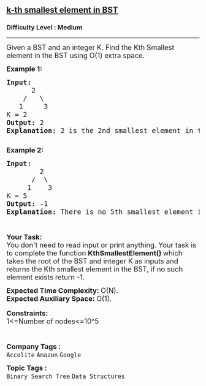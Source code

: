 <h2><a href="https://practice.geeksforgeeks.org/problems/find-k-th-smallest-element-in-bst/1">k-th smallest element in BST</a></h2><h3>Difficulty Level : Medium</h3><hr><div class="problems_problem_content__Xm_eO"><p><span style="font-size:18px">Given a BST and an integer K. Find the Kth Smallest element in the BST using O(1) extra space.&nbsp;</span></p>

<p><span style="font-size:18px"><strong>Example 1:</strong></span></p>

<pre><span style="font-size:18px"><strong>Input:
&nbsp;     </strong>2
&nbsp;   /   \
&nbsp;  1     3<strong>
</strong>K = 2
<strong>Output: </strong>2
<strong>Explanation:</strong> 2 is the 2nd smallest element in the BST</span>

</pre>

<p><span style="font-size:18px"><strong>Example 2:</strong></span></p>

<pre><span style="font-size:18px"><strong>Input:
</strong>        2
&nbsp;     /  \
&nbsp;    1    3
K = 5
<strong>Output: </strong>-1
<strong>Explanation:</strong> There is no 5th smallest element in the BST as the size of BST is 3</span>
</pre>

<p>&nbsp;</p>

<p><span style="font-size:18px"><strong>Your Task:</strong><br>
You don't need to read input or print anything. Your task is to complete the function&nbsp;<strong>KthSmallestElement()&nbsp;</strong>which takes the root of the BST and integer K as inputs and returns the Kth smallest element in the BST, if no such element exists return -1.</span></p>

<p><span style="font-size:18px"><strong>Expected Time Complexity:&nbsp;</strong>O(N).<br>
<strong>Expected Auxiliary Space:&nbsp;</strong>O(1).</span><br>
<br>
<span style="font-size:18px"><strong>Constraints:</strong><br>
1&lt;=Number of nodes&lt;=10^5</span></p>

<p>&nbsp;</p>
</div><p><span style=font-size:18px><strong>Company Tags : </strong><br><code>Accolite</code>&nbsp;<code>Amazon</code>&nbsp;<code>Google</code>&nbsp;<br><p><span style=font-size:18px><strong>Topic Tags : </strong><br><code>Binary Search Tree</code>&nbsp;<code>Data Structures</code>&nbsp;